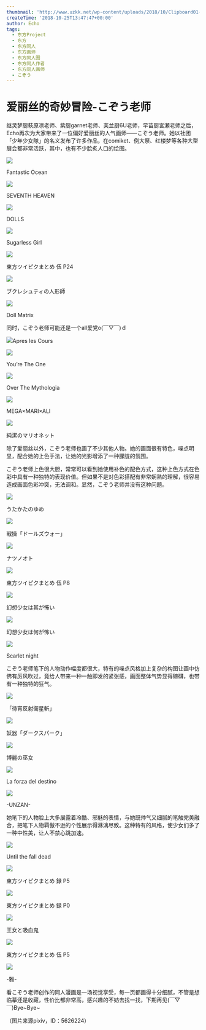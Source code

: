 ```yaml
---
thumbnail: 'http://www.uzkk.net/wp-content/uploads/2018/10/Clipboard01-2-821x510.png'
createTime: '2018-10-25T13:47:47+00:00'
author: Echo
tags:
  - 东方Project
  - 东方
  - 东方同人
  - 东方画师
  - 东方同人图
  - 东方同人作者
  - 东方同人画师
  - こぞう
---
```


# 爱丽丝的奇妙冒险-こぞう老师

继灵梦厨萩原凛老师、紫厨garnet老师、芙兰厨6U老师，早苗厨宮瀬老师之后，Echo再次为大家带来了一位偏好爱丽丝的人气画师——こぞう老师。她以社团「少年少女隊」的名义发布了许多作品，在comiket、例大祭、红楼梦等各种大型展会都非常活跃，其中，也有不少脍炙人口的绘图。

![](http://www.uzkk.net/wp-content/uploads/2018/10/45292790_p0-674x1024.jpg)

Fantastic Ocean

![](http://www.uzkk.net/wp-content/uploads/2018/10/60564369_p0.jpg)

SEVENTH HEAVEN

![](http://www.uzkk.net/wp-content/uploads/2018/10/55739599_p0.jpg)

DOLLS

![](http://www.uzkk.net/wp-content/uploads/2018/10/51921098_p0.jpg)

Sugarless Girl

![](http://www.uzkk.net/wp-content/uploads/2018/10/42970215_p24.jpg)

東方ツイピクまとめ 伍 P24

![](http://www.uzkk.net/wp-content/uploads/2018/10/39004656_p0-730x1024.jpg)

ブクレシュティの人形師

![](http://www.uzkk.net/wp-content/uploads/2018/10/50262912_p0.jpg)

Doll Matrix

同时，こぞう老师可能还是一个all爱党o(￣▽￣)ｄ

![](http://www.uzkk.net/wp-content/uploads/2018/10/43099129_p0-732x1024.jpg)Apres les Cours

![](http://www.uzkk.net/wp-content/uploads/2018/10/43120704_p0-732x1024.jpg)

You’re The One

![](http://www.uzkk.net/wp-content/uploads/2018/10/40305478_p0-519x1024.jpg)

Over The Mythologia

![](http://www.uzkk.net/wp-content/uploads/2018/10/43071010_p0.jpg)

MEGA×MARI×ALI

![](http://www.uzkk.net/wp-content/uploads/2018/10/39025641_p0-704x1024.jpg)

純潔のマリオネット

除了爱丽丝以外，こぞう老师也画了不少其他人物。她的画面很有特色，噪点明显，配合她的上色手法，让她的光影增添了一种朦胧的氛围。

こぞう老师上色很大胆，常常可以看到她使用补色的配色方式，这种上色方式在色彩中具有一种独特的表现价值。但如果不是对色彩搭配有非常娴熟的理解，很容易造成画面色彩冲突，无法调和。显然，こぞう老师并没有这种问题。

![](http://www.uzkk.net/wp-content/uploads/2018/10/68598851_p0-734x1024.jpg)

うたかたのゆめ

![](http://www.uzkk.net/wp-content/uploads/2018/10/68579085_p0-746x1024.jpg)

戦操「ドールズウォー」

![](http://www.uzkk.net/wp-content/uploads/2018/10/45351473_p0-1024x724.jpg)

ナツノオト

![](http://www.uzkk.net/wp-content/uploads/2018/10/42970215_p8.jpg)

東方ツイピクまとめ 伍 P8

![](http://www.uzkk.net/wp-content/uploads/2018/10/61438671_p0.jpg)

幻想少女は其が怖い

![](http://www.uzkk.net/wp-content/uploads/2018/10/47809151_p0-745x1024.jpg)

幻想少女は何が怖い

![](http://www.uzkk.net/wp-content/uploads/2018/10/58351366_p0.jpg)

Scarlet night

こぞう老师笔下的人物动作幅度都很大，特有的噪点风格加上复杂的构图让画中仿佛有厉风吹过，竟给人带来一种一触即发的紧张感，画面整体气势显得磅礴，也带有一种独特的狂气。

![](http://www.uzkk.net/wp-content/uploads/2018/10/37591726_p0-1024x727.jpg)

「待宵反射衛星斬」

![](http://www.uzkk.net/wp-content/uploads/2018/10/38245600_p0-717x1024.jpg)

妖器「ダークスパーク」

![](http://www.uzkk.net/wp-content/uploads/2018/10/47657345_p0-1024x744.jpg)

博麗の巫女

![](http://www.uzkk.net/wp-content/uploads/2018/10/43386917_p0.jpg)

La forza del destino

![](http://www.uzkk.net/wp-content/uploads/2018/10/43389455_p0-734x1024.jpg)

-UNZAN-

她笔下的人物脸上大多展露着冷酷、邪魅的表情，与她既帅气又细腻的笔触完美融合，把笔下人物羁傲不逊的个性展示得淋漓尽致。这种特有的风格，使少女们多了一种中性美，让人不禁心跳加速。

![](http://www.uzkk.net/wp-content/uploads/2018/10/45828977_p0-1024x754.jpg)

Until the fall dead

![](http://www.uzkk.net/wp-content/uploads/2018/10/45525389_p5.jpg)

東方ツイピクまとめ 録 P5

![](http://www.uzkk.net/wp-content/uploads/2018/10/45525389_p0.jpg)

東方ツイピクまとめ 録 P0

![](http://www.uzkk.net/wp-content/uploads/2018/10/46418596_p0-731x1024.jpg)

王女と吸血鬼

![](http://www.uzkk.net/wp-content/uploads/2018/10/42970215_p5.jpg)

東方ツイピクまとめ 伍 P5

![](http://www.uzkk.net/wp-content/uploads/2018/10/46401439_p0-743x1024.jpg)

-雅-

看こぞう老师创作的同人漫画是一场视觉享受，每一页都画得十分细腻，不管是想临摹还是收藏，性价比都非常高，感兴趣的不妨去找一找，下期再见(￣▽￣)Bye~Bye~

（图片来源pixiv，ID：5626224）
